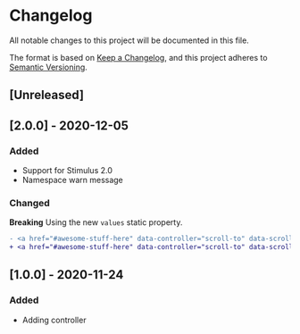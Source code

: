# Changelog
All notable changes to this project will be documented in this file.

The format is based on [Keep a Changelog](https://keepachangelog.com/en/1.0.0/),
and this project adheres to [Semantic Versioning](https://semver.org/spec/v2.0.0.html).

## [Unreleased]

## [2.0.0] - 2020-12-05

### Added

- Support for Stimulus 2.0
- Namespace warn message

### Changed

**Breaking** Using the new `values` static property.

```diff
- <a href="#awesome-stuff-here" data-controller="scroll-to" data-scroll-to-offset="50">Scroll</a>
+ <a href="#awesome-stuff-here" data-controller="scroll-to" data-scroll-to-offset-value="50">Scroll</a>
```

## [1.0.0] - 2020-11-24

### Added

- Adding controller
